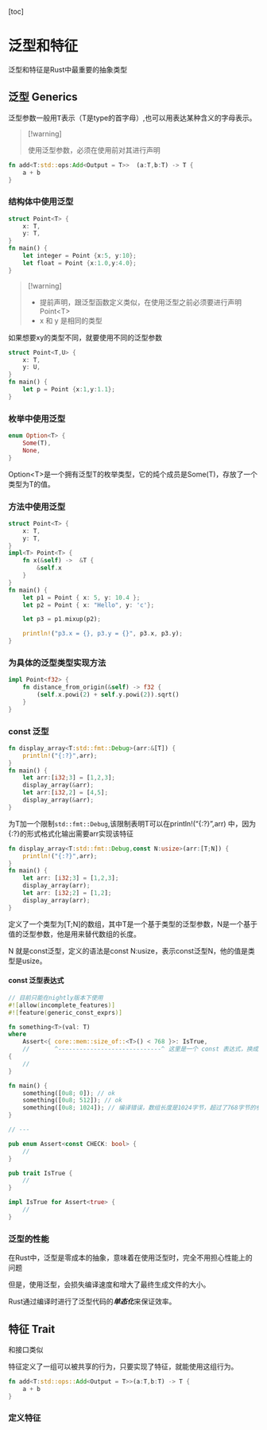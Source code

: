 [toc]

# 泛型和特征

泛型和特征是Rust中最重要的抽象类型

## 泛型 Generics

泛型参数一般用<kbd>T</kbd>表示（T是type的首字母）,也可以用表达某种含义的字母表示。

>   [!warning]
>
>   使用泛型参数，必须在使用前对其进行声明

~~~ rust
fn add<T:std::ops:Add<Output = T>>	(a:T,b:T) -> T {
    a + b
}
~~~

### 结构体中使用泛型

~~~ rust
struct Point<T> {
    x: T,
    y: T,
}
fn main() {
    let integer = Point {x:5, y:10};
    let float = Point {x:1.0,y:4.0};
}
~~~

>   [!warning]
>
>   *   提前声明，跟泛型函数定义类似，在使用泛型之前必须要进行声明Point\<T\>
>   *   x 和 y 是相同的类型

如果想要xy的类型不同，就要使用不同的泛型参数

~~~ rust
struct Point<T,U> {
    x: T,
    y: U,
}
fn main() {
    let p = Point {x:1,y:1.1};
}
~~~

### 枚举中使用泛型

~~~ rust
enum Option<T> {
    Some(T),
    None,
}
~~~

Option\<T\>是一个拥有泛型T的枚举类型，它的炖个成员是Some(T)，存放了一个类型为T的值。

### 方法中使用泛型

~~~ rust
struct Point<T> {
    x: T,
    y: T,
}
impl<T> Point<T> {
    fn x(&self) ->  &T {
        &self.x
    }
}
fn main() {
    let p1 = Point { x: 5, y: 10.4 };
    let p2 = Point { x: "Hello", y: 'c'};

    let p3 = p1.mixup(p2);

    println!("p3.x = {}, p3.y = {}", p3.x, p3.y);
}
~~~

### 为具体的泛型类型实现方法

~~~ rust
impl Point<f32> {
    fn distance_from_origin(&self) -> f32 {
        (self.x.powi(2) + self.y.powi(2)).sqrt()
    }
}
~~~

### const 泛型

~~~ rust
fn display_array<T:std::fmt::Debug>(arr:&[T]) {
    println!("{:?}",arr);
}
fn main() {
    let arr:[i32;3] = [1,2,3];
    display_array(&arr);
    let arr:[i32,2] = [4,5];
    display_array(&arr);
}
~~~

为T加一个限制`std::fmt::Debug`,该限制表明T可以在println!(“{:?}”,arr) 中，因为{:?}的形式格式化输出需要arr实现该特征

~~~ rust
fn display_array<T:std::fmt::Debug,const N:usize>(arr:[T;N]) {
    println!("{:?}",arr);
}
fn main() {
    let arr: [i32;3] = [1,2,3];
    display_array(arr);
    let arr: [i32;2] = [1,2];
    display_array(arr);
}
~~~

定义了一个类型为[T;N]的数组，其中T是一个基于类型的泛型参数，N是一个基于值的泛型参数，他是用来替代数组的长度。

N 就是const泛型，定义的语法是const N:usize，表示const泛型N，他的值是类型是usize。

#### const 泛型表达式

~~~ rust
// 目前只能在nightly版本下使用
#![allow(incomplete_features)]
#![feature(generic_const_exprs)]

fn something<T>(val: T)
where
    Assert<{ core::mem::size_of::<T>() < 768 }>: IsTrue,
    //       ^-----------------------------^ 这里是一个 const 表达式，换成其它的 const 表达式也可以
{
    //
}

fn main() {
    something([0u8; 0]); // ok
    something([0u8; 512]); // ok
    something([0u8; 1024]); // 编译错误，数组长度是1024字节，超过了768字节的参数长度限制
}

// ---

pub enum Assert<const CHECK: bool> {
    //
}

pub trait IsTrue {
    //
}

impl IsTrue for Assert<true> {
    //
}
~~~

### 泛型的性能

在Rust中，泛型是零成本的抽象，意味着在使用泛型时，完全不用担心性能上的问题

但是，使用泛型，会损失编译速度和增大了最终生成文件的大小。

Rust通过编译时进行了泛型代码的***单态化***来保证效率。

## 特征 Trait

和接口类似

特征定义了一组可以被共享的行为，只要实现了特征，就能使用这组行为。

~~~ rust
fn add<T:std::ops::Add<Output = T>>(a:T,b:T) -> T {
    a + b
}
~~~

### 定义特征

